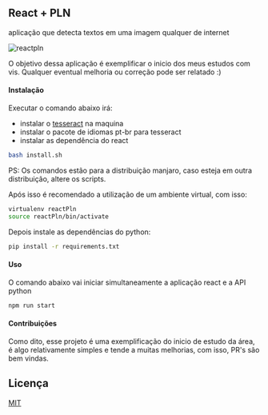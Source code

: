 ## React + PLN

aplicação que detecta textos em uma imagem qualquer de internet

![reactpln](https://user-images.githubusercontent.com/51303068/220518067-299647fd-199c-4b2f-a3bd-d524edaf3a36.gif)

O objetivo dessa aplicação é exemplificar o inicio dos meus estudos com vis. 
Qualquer eventual melhoria ou correção pode ser relatado :)

#### Instalação

Executar o comando abaixo irá:
  * instalar o [tesseract]('https://github.com/tesseract-ocr/tesseract') na maquina 
  * instalar o pacote de idiomas pt-br para tesseract 
  * instalar as dependência do react 
  
  ```bash
bash install.sh
```
PS: Os comandos estão para a distribuição manjaro, caso esteja em outra distribuição, altere os scripts.

Após isso é recomendado a utilização de um ambiente virtual, com isso:

```bash
virtualenv reactPln
source reactPln/bin/activate
```
Depois instale as dependências do python:

```bash
pip install -r requirements.txt
```

#### Uso

O comando abaixo vai iniciar simultaneamente a aplicação react e a API python
```javascript
npm run start
```

#### Contribuições

Como dito, esse projeto é uma exemplificação do inicio de estudo da área, é algo relativamente simples e
tende a muitas melhorias, com isso, PR's são bem vindas.

## Licença

[MIT](https://choosealicense.com/licenses/mit/)

